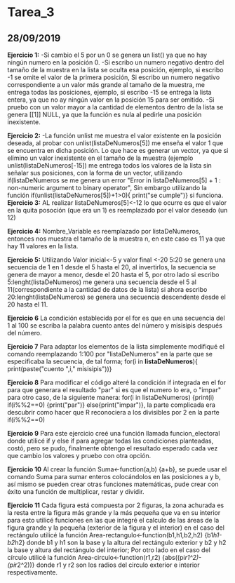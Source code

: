 # Tarea_3
## 28/09/2019
**Ejercicio 1:**
-Si cambio el 5 por un 0 se genera un list() ya que no hay ningún numero en la posición 0.
-Si escribo un numero negativo dentro del tamaño de la muestra en la lista se oculta esa posición, ejemplo, si escribo -1 se omite el valor de la primera posición, Si escribo un numero negativo correspondiente a un valor más grande al tamaño de la muestra, me entrega todas las posiciones, ejemplo, si escribo -15 se entrega la lista entera, ya que no ay ningún valor en la posición 15 para ser omitido.
-Si pruebo con un valor mayor a la cantidad de elementos dentro de la lista se genera [[1]] NULL, ya que la función es nula al pedirle una posición inexistente.

**Ejercicio 2:**
-La función unlist me muestra el valor existente en la posición deseada, al probar con unlist(listaDeNumeros[5]) me enseña el valor 1 que se encuentra en dicha posición. Lo que hace es generar un vector, ya que si elimino un valor inexistente en el tamaño de la muestra (ejemplo unlist(listaDeNumeros[-15]) me entrega todos los valores de la lista sin señalar sus posiciones, con la forma de un vector, utilizando if(listaDeNumeros se me genera un error "Error in listaDeNumeros[5] + 1 : non-numeric argument to binary operator", Sin embargo utilizando la función if(unlist(listaDeNumeros[5])+1>0){
  print("se cumple")} si funciona.
**Ejercicio 3:**
AL realizar listaDeNumeros[5]<-12 lo que ocurre es que el valor en la quita posoción (que era un 1) es reemplazado por el valor deseado (un 12)

**Ejercicio 4:**
Nombre_Variable es reemplazado por listaDeNumeros, entonces nos muestra el tamaño de la muestra n, en este caso es 11 ya que hay 11 valores en la lista.

**Ejercicio 5:**
Utilizando Valor inicial<-5 y valor final <-20 5:20 se genera una secuencia de 1 en 1 desde el 5 hasta el 20, al invertirlos, la secuencia se genera de mayor a menor, desde el 20 hasta el 5, por otro lado si escribo 5:lenght(listaDeNumeros) me genera una secuencia desde el 5 al 11(correspondiente a la cantidad de datos de la lista) si ahora escribo 20:lenght(listaDeNumeros) se genera una secuencia descendente desde el 20 hasta el 11.

**Ejercicio 6**
La condición establecida por el for es que en una secuencia del 1 al 100 se escriba la palabra cuento antes del número y misisipis después del número.

**Ejercicio 7**
Para adaptar los elementos de la lista simplemente modifiqué el comando reemplazando 1:100 por "listaDeNumeros" en la parte que se especificaba la secuencia, de tal forma; for(i in **listaDeNumeros**){ print(paste("cuento ",i," misisipis"))}

**Ejercicio 8**
Para modificar el código alteré la condición if integrada en el for para que generara el resultado "par" si es que el numero lo era, o "impar" para otro caso, de la siguiente manera: for(i in listaDeNumeros) {print(i) if(i%%2==0) {print("par")} else{print("impar")}, la parte complicada era descubrir como hacer que R reconociera a los divisibles por 2 en la parte if(i%%2==0)

**Ejercicio 9**
Para este ejercicio creé una función llamada funcion_electoral donde utilicé if y else if para agregar todas las condiciones planteadas, costó, pero se pudo, finalmente obtengo el resultado esperado cada vez que cambio los valores y pruebo con otra opción. 

**Ejercicio 10**
Al crear la función Suma<-function(a,b) {a+b}, se puede usar el comando Suma para sumar enteros colocándolos en las posiciones a y b, así mismo se pueden crear otras funciones matemáticas, pude crear con éxito una función de multiplicar, restar y dividir.

**Ejercicio 11**
Cada figura está compuesta por 2 figuras, la zona achurada es la resta entre la figura más grande y la más pequeña que va en su interior para esto utilicé funciones en las que integré el calculo de las áreas de la figura grande y la pequeña (exterior de la figura y el interior) en el caso del rectángulo utilicé la función Area-rectangulo<-function(b1,h1,b2,h2) {b1*h1-b2*h2} donde b1 y h1 son la base y la altura del rectángulo exterior y b2 y h2 la base y altura del rectángulo del interior; Por otro lado en el caso del círculo utilicé la función Area-circulo<-function(r1,r2) {abs((pi*r1^2)-(pi*r2^2))} donde r1 y r2 son los radios del circulo exterior e interior respectivamente.


